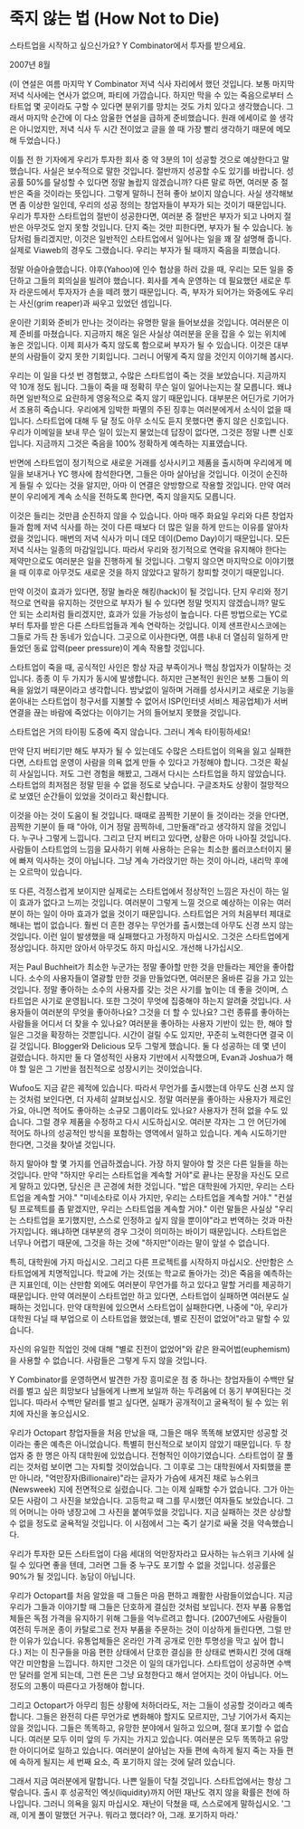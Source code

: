 # 죽지 않는 법 (How Not to Die)

스타트업을 시작하고 싶으신가요? Y Combinator에서 투자를 받으세요.

2007년 8월

(이 연설은 여름 마지막 Y Combinator 저녁 식사 자리에서 했던 것입니다. 보통 마지막 저녁 식사에는 연사가 없으며, 파티에 가깝습니다. 하지만 막을 수 있는 죽음으로부터 스타트업 몇 곳이라도 구할 수 있다면 분위기를 망치는 것도 가치 있다고 생각했습니다. 그래서 마지막 순간에 이 다소 암울한 연설을 급하게 준비했습니다. 원래 에세이로 쓸 생각은 아니었지만, 저녁 식사 두 시간 전이었고 글을 쓸 때 가장 빨리 생각하기 때문에 메모해 두었습니다.)

이틀 전 한 기자에게 우리가 투자한 회사 중 약 3분의 1이 성공할 것으로 예상한다고 말했습니다. 사실은 보수적으로 말한 것입니다. 절반까지 성공할 수도 있기를 바랍니다. 성공률 50%를 달성할 수 있다면 정말 놀랍지 않겠습니까? 다른 말로 하면, 여러분 중 절반은 죽을 것이라는 뜻입니다. 그렇게 말하니 전혀 좋아 보이지 않습니다. 사실 생각해보면 좀 이상한 일인데, 우리의 성공 정의는 창업자들이 부자가 되는 것이기 때문입니다. 우리가 투자한 스타트업의 절반이 성공한다면, 여러분 중 절반은 부자가 되고 나머지 절반은 아무것도 얻지 못할 것입니다. 단지 죽는 것만 피한다면, 부자가 될 수 있습니다. 농담처럼 들리겠지만, 이것은 일반적인 스타트업에서 일어나는 일을 꽤 잘 설명해 줍니다. 실제로 Viaweb의 경우도 그랬습니다. 우리는 부자가 될 때까지 죽음을 피했습니다.

정말 아슬아슬했습니다. 야후(Yahoo)에 인수 협상을 하러 갔을 때, 우리는 모든 일을 중단하고 그들의 회의실을 빌려야 했습니다. 회사를 계속 운영하는 데 필요했던 새로운 투자 라운드에서 투자자가 손을 떼려 했기 때문입니다. 즉, 부자가 되어가는 와중에도 우리는 사신(grim reaper)과 싸우고 있었던 셈입니다.

운이란 기회와 준비가 만나는 것이라는 유명한 말을 들어보셨을 것입니다. 여러분은 이제 준비를 마쳤습니다. 지금까지 해온 일은 사실상 여러분을 운을 잡을 수 있는 위치에 놓은 것입니다. 이제 회사가 죽지 않도록 함으로써 부자가 될 수 있습니다. 이것은 대부분의 사람들이 갖지 못한 기회입니다. 그러니 어떻게 죽지 않을 것인지 이야기해 봅시다.

우리는 이 일을 다섯 번 경험했고, 수많은 스타트업이 죽는 것을 보았습니다. 지금까지 약 10개 정도 됩니다. 그들이 죽을 때 정확히 무슨 일이 일어나는지는 잘 모릅니다. 왜냐하면 일반적으로 요란하게 영웅적으로 죽지 않기 때문입니다. 대부분은 어딘가로 기어가서 조용히 죽습니다. 우리에게 임박한 파멸의 주된 징후는 여러분에게서 소식이 없을 때입니다. 스타트업에 대해 두 달 정도 아무 소식도 듣지 못했다면 좋지 않은 신호입니다. 우리가 이메일을 보내 무슨 일이 있는지 물었는데 답장이 없다면, 그것은 정말 나쁜 신호입니다. 지금까지 그것은 죽음을 100% 정확하게 예측하는 지표였습니다.

반면에 스타트업이 정기적으로 새로운 거래를 성사시키고 제품을 출시하며 우리에게 메일을 보내거나 YC 행사에 참석한다면, 그들은 아마 살아남을 것입니다. 이것이 순진하게 들릴 수 있다는 것을 알지만, 아마 이 연결은 양방향으로 작용할 것입니다. 만약 여러분이 우리에게 계속 소식을 전하도록 한다면, 죽지 않을지도 모릅니다.

이것은 들리는 것만큼 순진하지 않을 수 있습니다. 아마 매주 화요일 우리와 다른 창업자들과 함께 저녁 식사를 하는 것이 다른 때보다 더 많은 일을 하게 만드는 이유를 알아차렸을 것입니다. 매번의 저녁 식사가 미니 데모 데이(Demo Day)이기 때문입니다. 모든 저녁 식사는 일종의 마감일입니다. 따라서 우리와 정기적으로 연락을 유지해야 한다는 제약만으로도 여러분은 일을 진행하게 될 것입니다. 그렇지 않으면 마지막으로 이야기했을 때 이후로 아무것도 새로운 것을 하지 않았다고 말하기 창피할 것이기 때문입니다.

만약 이것이 효과가 있다면, 정말 놀라운 해킹(hack)이 될 것입니다. 단지 우리와 정기적으로 연락을 유지하는 것만으로 부자가 될 수 있다면 정말 멋지지 않겠습니까? 말도 안 되는 소리처럼 들리겠지만, 효과가 있을 가능성이 높습니다. 다른 방법으로는 YC로부터 투자를 받은 다른 스타트업들과 계속 연락하는 것입니다. 이제 샌프란시스코에는 그들로 가득 찬 동네가 있습니다. 그곳으로 이사한다면, 여름 내내 더 열심히 일하게 만들었던 동료 압력(peer pressure)이 계속 작용할 것입니다.

스타트업이 죽을 때, 공식적인 사인은 항상 자금 부족이거나 핵심 창업자가 이탈하는 것입니다. 종종 이 두 가지가 동시에 발생합니다. 하지만 근본적인 원인은 보통 그들이 의욕을 잃었기 때문이라고 생각합니다. 밤낮없이 일하며 거래를 성사시키고 새로운 기능을 쏟아내는 스타트업이 청구서를 지불할 수 없어서 ISP(인터넷 서비스 제공업체)가 서버 연결을 끊는 바람에 죽었다는 이야기는 거의 들어보지 못했을 것입니다.

스타트업은 거의 타이핑 도중에 죽지 않습니다. 그러니 계속 타이핑하세요!

만약 단지 버티기만 해도 부자가 될 수 있는데도 수많은 스타트업이 의욕을 잃고 실패한다면, 스타트업 운영이 사람을 의욕 없게 만들 수 있다고 가정해야 합니다. 그것은 확실히 사실입니다. 저도 그런 경험을 해봤고, 그래서 다시는 스타트업을 하지 않았습니다. 스타트업의 최저점은 정말 믿을 수 없을 정도로 낮습니다. 구글조차도 상황이 절망적으로 보였던 순간들이 있었을 것이라고 확신합니다.

이것을 아는 것이 도움이 될 것입니다. 때때로 끔찍한 기분이 들 것이라는 것을 안다면, 끔찍한 기분이 들 때 "아야, 이거 정말 끔찍하네, 그만둘래"라고 생각하지 않을 것입니다. 누구나 그렇게 느낍니다. 그리고 단지 버티고 있다면, 상황은 아마 나아질 것입니다. 사람들이 스타트업의 느낌을 묘사하기 위해 사용하는 은유는 최소한 롤러코스터이지 물에 빠져 익사하는 것이 아닙니다. 그냥 계속 가라앉기만 하는 것이 아니라, 내리막 후에는 오르막이 있습니다.

또 다른, 걱정스럽게 보이지만 실제로는 스타트업에서 정상적인 느낌은 자신이 하는 일이 효과가 없다고 느끼는 것입니다. 여러분이 그렇게 느낄 것으로 예상하는 이유는 여러분이 하는 일이 아마 효과가 없을 것이기 때문입니다. 스타트업은 거의 처음부터 제대로 해내는 법이 없습니다. 훨씬 더 흔한 경우는 무언가를 출시했는데 아무도 신경 쓰지 않는 것입니다. 이런 일이 발생했을 때 실패했다고 가정하지 마십시오. 그것은 스타트업에게 정상입니다. 하지만 앉아서 아무것도 하지 마십시오. 개선해 나가십시오.

저는 Paul Buchheit가 최소한 누군가는 정말 좋아할 만한 것을 만들라는 제안을 좋아합니다. 소수의 사용자들이 열광할 만한 것을 만들었다면, 여러분은 올바른 길을 가고 있는 것입니다. 정말 좋아하는 소수의 사용자를 갖는 것은 사기를 높이는 데 좋을 것이며, 스타트업은 사기로 운영됩니다. 또한 그것이 무엇에 집중해야 하는지 알려줄 것입니다. 사용자들이 여러분의 무엇을 좋아하나요? 그것을 더 할 수 있나요? 그런 종류를 좋아하는 사람들을 어디서 더 찾을 수 있나요? 여러분을 좋아하는 사용자 기반이 있는 한, 해야 할 일은 그것을 확장하는 것뿐입니다. 시간이 걸릴 수도 있지만, 꾸준히 노력한다면 결국 이길 것입니다. Blogger와 Delicious 모두 그렇게 했습니다. 둘 다 성공하는 데 몇 년이 걸렸습니다. 하지만 둘 다 열성적인 사용자 기반에서 시작했으며, Evan과 Joshua가 해야 할 일은 그 기반을 점진적으로 성장시키는 것이었습니다.

Wufoo도 지금 같은 궤적에 있습니다. 따라서 무언가를 출시했는데 아무도 신경 쓰지 않는 것처럼 보인다면, 더 자세히 살펴보십시오. 정말 여러분을 좋아하는 사용자가 제로인가요, 아니면 적어도 좋아하는 소규모 그룹이라도 있나요? 사용자가 전혀 없을 수도 있습니다. 그럴 경우 제품을 수정하고 다시 시도하십시오. 여러분 각자는 그 안 어딘가에 적어도 하나의 성공적인 방식을 포함하는 영역에서 일하고 있습니다. 계속 시도하기만 한다면, 그것을 찾아낼 것입니다.

하지 말아야 할 몇 가지를 언급하겠습니다. 가장 하지 말아야 할 것은 다른 일들을 하는 것입니다. 만약 "하지만 우리는 스타트업을 계속할 거야"로 끝나는 문장을 자신도 모르게 말하고 있다면, 당신은 큰 곤경에 처한 것입니다. "밥은 대학원에 가지만, 우리는 스타트업을 계속할 거야." "미네소타로 이사 가지만, 우리는 스타트업을 계속할 거야." "컨설팅 프로젝트를 좀 맡겠지만, 우리는 스타트업을 계속할 거야." 이런 말들은 사실상 "우리는 스타트업을 포기했지만, 스스로 인정하고 싶지 않을 뿐이야"라고 번역하는 것과 마찬가지입니다. 왜냐하면 대부분의 경우 그것이 의미하는 바이기 때문입니다. 스타트업은 너무나 어렵기 때문에, 그것을 하는 것에 "하지만"이라는 말이 앞설 수 없습니다.

특히, 대학원에 가지 마십시오. 그리고 다른 프로젝트를 시작하지 마십시오. 산만함은 스타트업에게 치명적입니다. 학교에 가는 것(또는 학교로 돌아가는 것)은 죽음을 예측하는 큰 지표인데, 이는 산만함 외에도 여러분이 무언가를 하고 있다고 말할 거리를 제공하기 때문입니다. 만약 여러분이 스타트업만 하고 있다면, 스타트업이 실패하면 여러분도 실패하는 것입니다. 만약 대학원에 있으면서 스타트업이 실패한다면, 나중에 "아, 우리가 대학원 다닐 때 부업으로 이 스타트업을 했었는데, 별로 진전이 없었어"라고 말할 수 있습니다.

자신의 유일한 직업인 것에 대해 "별로 진전이 없었어"와 같은 완곡어법(euphemism)을 사용할 수 없습니다. 사람들은 그렇게 두지 않을 것입니다.

Y Combinator를 운영하면서 발견한 가장 흥미로운 점 중 하나는 창업자들이 수백만 달러를 벌고 싶은 희망보다 남들에게 나쁘게 보일까 하는 두려움에 더 동기 부여된다는 것입니다. 따라서 수백만 달러를 벌고 싶다면, 실패가 공개적이고 굴욕적이 될 수 있는 위치에 자신을 놓으십시오.

우리가 Octopart 창업자들을 처음 만났을 때, 그들은 매우 똑똑해 보였지만 성공할 것이라는 좋은 예측은 아니었습니다. 특별히 헌신적으로 보이지 않았기 때문입니다. 두 창업자 중 한 명은 아직 대학원에 있었습니다. 전형적인 이야기였습니다. 스타트업이 잘 풀리는 것처럼 보이면 그는 자퇴할 것이었습니다. 그 이후로 그는 대학원에서 자퇴했을 뿐만 아니라, "억만장자(Billionaire)"라는 글자가 가슴에 새겨진 채로 뉴스위크(Newsweek) 지에 전면적으로 실렸습니다. 그는 이제 실패할 수가 없습니다. 그가 아는 모든 사람이 그 사진을 보았습니다. 고등학교 때 그를 무시했던 여자들도 보았습니다. 그의 어머니는 아마 냉장고에 그 사진을 붙여두었을 것입니다. 지금 실패하는 것은 상상할 수 없을 정도로 굴욕적일 것입니다. 이 시점에서 그는 죽기 살기로 싸울 것을 약속했습니다.

우리가 투자한 모든 스타트업이 다음 세대의 억만장자라고 묘사하는 뉴스위크 기사에 실릴 수 있다면 좋을 텐데, 그러면 그들 중 누구도 포기할 수 없을 것입니다. 성공률은 90%가 될 것입니다. 농담이 아닙니다.

우리가 Octopart를 처음 알았을 때 그들은 마음 편하고 쾌활한 사람들이었습니다. 지금 우리가 그들과 이야기할 때 그들은 단호하게 결심한 것처럼 보입니다. 전자 부품 유통업체들은 독점 가격을 유지하기 위해 그들을 억누르려고 합니다. (2007년에도 사람들이 여전히 두꺼운 종이 카탈로그로 전자 부품을 주문하는 것이 이상하게 들린다면, 그럴 만한 이유가 있습니다. 유통업체들은 온라인 가격 공개로 인한 투명성을 막고 싶어 합니다.) 저는 이 친구들을 마음 편한 상태에서 단호한 결심을 한 상태로 변화시킨 것에 대해 약간 미안함을 느낍니다. 하지만 그것은 이 일의 대가입니다. 스타트업이 성공하면 수백만 달러를 얻게 되는데, 그런 돈은 그냥 요청한다고 해서 얻어지는 것이 아닙니다. 어느 정도의 고통이 따른다고 가정해야 합니다.

그리고 Octopart가 아무리 힘든 상황에 처하더라도, 저는 그들이 성공할 것이라고 예측합니다. 그들은 완전히 다른 무언가로 변화해야 할지도 모르지만, 그냥 기어가서 죽지는 않을 것입니다. 그들은 똑똑하고, 유망한 분야에서 일하고 있으며, 절대 포기할 수 없습니다. 여러분 모두 이미 앞의 두 가지는 가지고 있습니다. 여러분은 모두 똑똑하고 유망한 아이디어로 일하고 있습니다. 여러분이 살아남는 자들 편에 속하게 될지 죽는 자들 편에 속하게 될지는 세 번째 요소, 즉 포기하지 않는 것에 달려 있습니다.

그래서 지금 여러분에게 말합니다. 나쁜 일들이 닥칠 것입니다. 스타트업에서는 항상 그렇습니다. 출시 후 성공적인 엑싯(liquidity)까지 어떤 재난도 겪지 않을 확률은 천에 하나입니다. 그러니 의욕을 잃지 마십시오. 재난이 닥쳤을 때, 스스로에게 말하십시오. '그래, 이게 폴이 말했던 거구나. 뭐라고 했더라? 아, 그래. 포기하지 마라.'